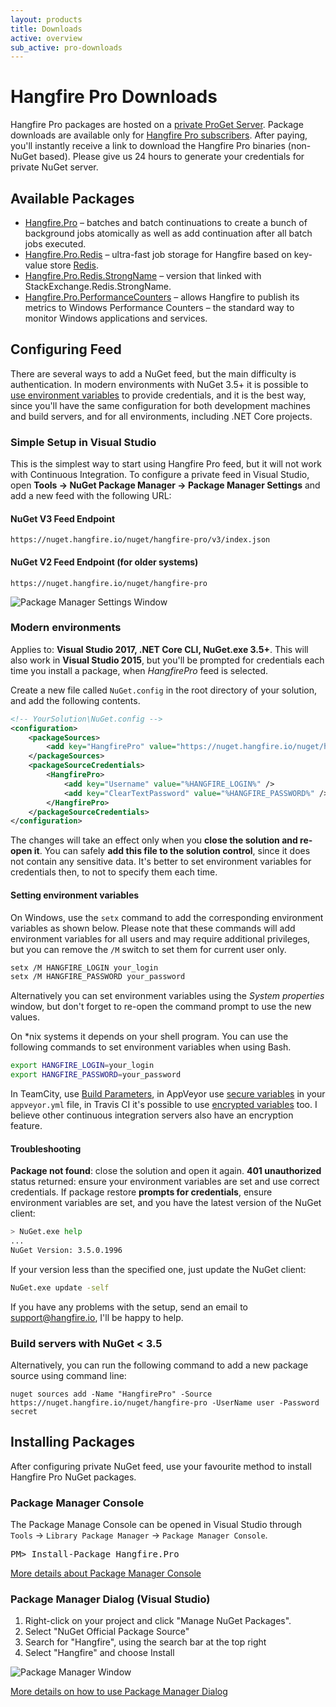 ```yaml
---
layout: products
title: Downloads
active: overview
sub_active: pro-downloads
---
```


<h1 class="page-header">Hangfire Pro Downloads</h1>

Hangfire Pro packages are hosted on a [private ProGet Server](https://nuget.hangfire.io). Package downloads are available only for [Hangfire Pro subscribers](https://www.hangfire.io/pricing/). After paying, you'll instantly receive a link to download the Hangfire Pro binaries (non-NuGet based). Please give us 24 hours to generate your credentials for private NuGet server.

Available Packages
-------------------

* [Hangfire.Pro](https://nuget.hangfire.io/feeds/hangfire-pro/Hangfire.Pro/) – batches and batch continuations to create a bunch of background jobs atomically as well as add continuation after all batch jobs executed.
* [Hangfire.Pro.Redis](https://nuget.hangfire.io/feeds/hangfire-pro/Hangfire.Pro.Redis/) – ultra-fast job storage for Hangfire based on key-value store [Redis](https://redis.io).
* [Hangfire.Pro.Redis.StrongName](https://nuget.hangfire.io/feeds/hangfire-pro/Hangfire.Pro.Redis.StrongName/) – version that linked with StackExchange.Redis.StrongName.
* [Hangfire.Pro.PerformanceCounters](https://nuget.hangfire.io/feeds/hangfire-pro/Hangfire.Pro.PerformanceCounters/) – allows Hangfire to publish its metrics to Windows Performance Counters – the standard way to monitor Windows applications and services.

Configuring Feed
-----------------

There are several ways to add a NuGet feed, but the main difficulty is authentication. In modern environments with NuGet 3.5+ it is possible to [use environment variables](https://docs.microsoft.com/en-us/nuget/schema/nuget-config-file) to provide credentials, and it is the best way, since you'll have the same configuration for both development machines and build servers, and for all environments, including .NET Core projects.

### Simple Setup in Visual Studio

This is the simplest way to start using Hangfire Pro feed, but it will not work with Continuous Integration. To configure a private feed in Visual Studio, open **Tools &rarr; NuGet Package Manager &rarr; Package Manager Settings** and add a new feed with the following URL:

#### NuGet V3 Feed Endpoint

    https://nuget.hangfire.io/nuget/hangfire-pro/v3/index.json

#### NuGet V2 Feed Endpoint (for older systems)

    https://nuget.hangfire.io/nuget/hangfire-pro

![Package Manager Settings Window](/img/pkg-source-pro.png)

### Modern environments

Applies to: **Visual Studio 2017, .NET Core CLI, NuGet.exe 3.5+**. This will also work in **Visual Studio 2015**, but you'll be prompted for credentials each time you install a package, when *HangfirePro* feed is selected.

Create a new file called `NuGet.config` in the root directory of your solution, and add the following contents.

```xml
<!-- YourSolution\NuGet.config -->
<configuration>
    <packageSources>
        <add key="HangfirePro" value="https://nuget.hangfire.io/nuget/hangfire-pro/" />
    </packageSources>
    <packageSourceCredentials>
        <HangfirePro>
            <add key="Username" value="%HANGFIRE_LOGIN%" />
            <add key="ClearTextPassword" value="%HANGFIRE_PASSWORD%" />
        </HangfirePro>
    </packageSourceCredentials>
</configuration>
```

The changes will take an effect only when you **close the solution and re-open it**. You can safely **add this file to the solution control**, since it does not contain any sensitive data. It's better to set environment variables for credentials then, to not to specify them each time.

#### Setting environment variables

On Windows, use the `setx` command to add the corresponding environment variables as shown below. Please note that these commands will add environment variables for all users and may require additional privileges, but you can remove the `/M` switch to set them for current user only. 

```bash
setx /M HANGFIRE_LOGIN your_login
setx /M HANGFIRE_PASSWORD your_password
```

Alternatively you can set environment variables using the *System properties* window, but don't forget to re-open the command prompt to use the new values.

On *nix systems it depends on your shell program. You can use the following commands to set environment variables when using Bash.

```bash
export HANGFIRE_LOGIN=your_login
export HANGFIRE_PASSWORD=your_password
```

In TeamCity, use [Build Parameters](https://confluence.jetbrains.com/display/TCD9/Predefined+Build+Parameters), in AppVeyor use [secure variables](https://www.appveyor.com/docs/build-configuration/#secure-variables) in your `appveyor.yml` file, in Travis CI it's possible to use [encrypted variables](https://docs.travis-ci.com/user/environment-variables/) too. I believe other continuous integration servers also have an encryption feature.

#### Troubleshooting

**Package not found**: close the solution and open it again. **401 unauthorized** status returned: ensure your environment variables are set and use correct credentials. If package restore **prompts for credentials**, ensure environment variables are set, and you have the latest version of the NuGet client:

```bash
> NuGet.exe help
...
NuGet Version: 3.5.0.1996
```

If your version less than the specified one, just update the NuGet client:

```bash
NuGet.exe update -self
```

If you have any problems with the setup, send an email to <a href="mailto:support@hangfire.io">support@hangfire.io</a>, I'll be happy to help.

### Build servers with NuGet < 3.5

Alternatively, you can run the following command to add a new package source using command line:

    nuget sources add -Name "HangfirePro" -Source https://nuget.hangfire.io/nuget/hangfire-pro -UserName user -Password secret

Installing Packages
--------------------

After configuring private NuGet feed, use your favourite method to install Hangfire Pro NuGet packages.

### Package Manager Console

The Package Manage Console can be opened in Visual Studio through `Tools` &rarr; `Library Package Manager` &rarr; `Package Manager Console`. 

<pre class="nuget-install">PM> Install-Package Hangfire.Pro</pre>

<a href="https://docs.microsoft.com/en-us/nuget/tools/package-manager-console" target="_blank">More details about Package Manager Console</a> <span class="glyphicon glyphicon-small glyphicon-new-window"></span>

### Package Manager Dialog (Visual Studio)

1. Right-click on your project and click "Manage NuGet Packages".
2. Select "NuGet Official Package Source"
3. Search for "Hangfire", using the search bar at the top right
4. Select "Hangfire" and choose Install

![Package Manager Window](/img/pkg-manager.png)

<a href="https://docs.microsoft.com/en-us/nuget/tools/package-manager-ui" target="_blank">More details on how to use Package Manager Dialog</a> <span class="glyphicon glyphicon-small glyphicon-new-window"></span>

